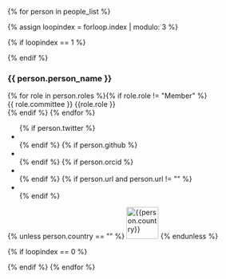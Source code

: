 
{% for person in people_list %}

{% assign loopindex = forloop.index | modulo: 3 %}

{% if loopindex == 1 %}
<div class="row">
{% endif %}


<div class="medium-4 columns">
<div class="team-member anchor-offset" id="{{ person.github }}">
<img src="{{ site.filesurl }}/exec_council/{{ person.pic }}" class="img-responsive img-circle" alt="">

  <h3>{{ person.person_name }}</h3>

{% for role in person.roles %}{% if role.role != "Member" %}   
{{ role.committee }} {{role.role }}<br>
{% endif %} {% endfor %}


  <ul class="list-inline social-buttons">
      {% if person.twitter %}<li> <a href="https://twitter.com/{{ person.twitter }}"> <i class="fab fa-twitter" title="Twitter"></i> </a> </li> {% endif %}
      {% if person.github %}<li> <a href="https://github.com/{{ person.github }}"> <i class="fab fa-github" title="GitHub"></i> </a> </li> {% endif %}
      {% if person.orcid %}<li> <a href="https://orcid.org/{{ person.orcid }}"> <i class="fab fa-orcid" title="ORCID"></i> </a> </li> {% endif %}
      {% if person.url and person.url != "" %}<li> <a href="{{ person.url }}"> <i class="fas fa-link" title="Website"></i> </a> </li> {% endif %}
  </ul>
  {% unless person.country == "" %}
  <img width="64" src="/files/flags/{{ person.country | downcase }}.svg" alt={{person.country}} title={{person.country}} />
  {% endunless %}
</div>
</div>


{% if loopindex == 0 %}
</div>
{% endif %}
{% endfor %}



<script>
    var images = document.getElementsByTagName('img')
    // Start loop at 1. Hacky way to avoid the banner image.
    for (let i=1; i < images.length; i++) {
        var regionNames = new Intl.DisplayNames(['en'], {type: 'region'});
        fullName = regionNames.of(images[i].title);
        images[i].title = fullName;
        images[i].alt = fullName;
    }
</script>